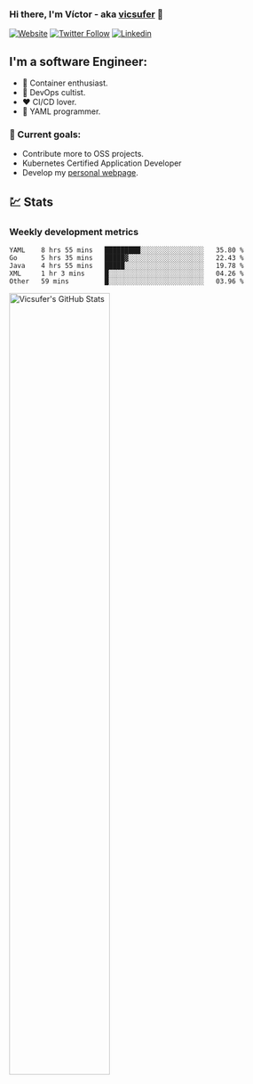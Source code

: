 ### Hi there, I'm Víctor - aka [vicsufer][website] 👋

[![Website](https://img.shields.io/website?label=vicsufer.dev&style=for-the-badge&url=https%3A%2F%2Fvicsufer.dev)](https://vicsufer.dev)
[![Twitter Follow](https://img.shields.io/twitter/follow/vicsufer?color=1DA1F2&logo=twitter&style=for-the-badge)](https://twitter.com/intent/follow?original_referer=https%3A%2F%2Fgithub.com%2Fvicsufer&screen_name=vicsufer)
[![Linkedin](https://img.shields.io/badge/linkedin-%230077B5.svg?&style=for-the-badge&logo=linkedin&logoColor=white)](https://linkedin.com/in/vicsufer)

  
## I'm a software Engineer:
- :whale: Container enthusiast.
- :memo: DevOps cultist.
- :heart: CI/CD lover.
- :clown_face: YAML programmer.

### :dart: Current goals:
- Contribute more to OSS projects.
- Kubernetes Certified Application Developer
- Develop my [personal webpage][website].

## :chart: Stats
### Weekly development metrics 
<!--START_SECTION:waka-->
```text
YAML    8 hrs 55 mins   █████████░░░░░░░░░░░░░░░░   35.80 % 
Go      5 hrs 35 mins   █████▓░░░░░░░░░░░░░░░░░░░   22.43 % 
Java    4 hrs 55 mins   █████░░░░░░░░░░░░░░░░░░░░   19.78 % 
XML     1 hr 3 mins     █░░░░░░░░░░░░░░░░░░░░░░░░   04.26 % 
Other   59 mins         █░░░░░░░░░░░░░░░░░░░░░░░░   03.96 % 
```
<!--END_SECTION:waka-->

<img width="60%" align="left" alt="Vicsufer's GitHub Stats" src="https://github-readme-stats.vercel.app/api?username=vicsufer&show_icons=true&hide_border=true" />




[website]: https://vicsufer.dev
[twitter]: https://twitter.com/vicsufer
[linkedin]: https://linkedin.com/in/vicsufer
